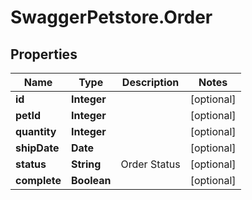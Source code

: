 # SwaggerPetstore.Order

## Properties
Name | Type | Description | Notes
------------ | ------------- | ------------- | -------------
**id** | **Integer** |  | [optional] 
**petId** | **Integer** |  | [optional] 
**quantity** | **Integer** |  | [optional] 
**shipDate** | **Date** |  | [optional] 
**status** | **String** | Order Status | [optional] 
**complete** | **Boolean** |  | [optional] 


